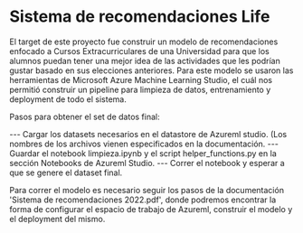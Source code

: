 # Sistema de recomendaciones Life

El target de este proyecto fue construir un modelo de recomendaciones enfocado a Cursos Extracurriculares de una Universidad para que los alumnos puedan tener una mejor idea de las actividades que les podrían gustar basado en sus elecciones anteriores. 
Para este modelo se usaron las herramientas de Microsoft Azure Machine Learning Studio, el cuál nos permitió construir un pipeline para limpieza de datos, entrenamiento y deployment de todo el sistema.

Pasos para obtener el set de datos final:

--- Cargar los datasets necesarios en el datastore de Azureml studio. (Los nombres de los archivos vienen especificados en la documentación.
--- Guardar el notebook limpieza.ipynb y el script helper_functions.py en la sección Notebooks de Azureml Studio.
--- Correr el notebook y esperar a que se genere el dataset final.

Para correr el modelo es necesario seguir los pasos de la documentación 'Sistema de recomendaciones 2022.pdf', donde podremos encontrar la forma de configurar el espacio de trabajo de Azureml, construir el modelo y el deployment del mismo.
